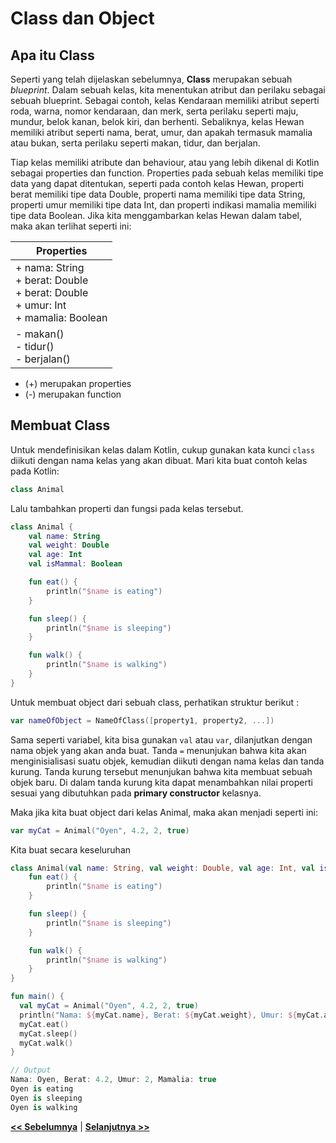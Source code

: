 # Class dan Object

## Apa itu Class

Seperti yang telah dijelaskan sebelumnya, **Class** merupakan sebuah _blueprint_. Dalam sebuah kelas, kita menentukan atribut dan perilaku sebagai sebuah blueprint. Sebagai contoh, kelas Kendaraan memiliki atribut seperti roda, warna, nomor kendaraan, dan merk, serta perilaku seperti maju, mundur, belok kanan, belok kiri, dan berhenti. Sebaliknya, kelas Hewan memiliki atribut seperti nama, berat, umur, dan apakah termasuk mamalia atau bukan, serta perilaku seperti makan, tidur, dan berjalan.

Tiap kelas memiliki atribute dan behaviour, atau yang lebih dikenal di Kotlin sebagai properties dan function. Properties pada sebuah kelas memiliki tipe data yang dapat ditentukan, seperti pada contoh kelas Hewan, properti berat memiliki tipe data Double, properti nama memiliki tipe data String, properti umur memiliki tipe data Int, dan properti indikasi mamalia memiliki tipe data Boolean. Jika kita menggambarkan kelas Hewan dalam tabel, maka akan terlihat seperti ini:

|     Properties      |
|---------------------|
| + nama: String <br> + berat: Double <br> + berat: Double <br> + umur: Int <br> + mamalia: Boolean    |
| - makan() <br> - tidur()  <br> - berjalan()  |

- (+) merupakan properties
- (-) merupakan function

## Membuat Class

Untuk mendefinisikan kelas dalam Kotlin, cukup gunakan kata kunci `class` diikuti dengan nama kelas yang akan dibuat. Mari kita buat contoh kelas pada Kotlin:

```kotlin
class Animal
```

Lalu tambahkan properti dan fungsi pada kelas tersebut.

```kotlin
class Animal {
    val name: String
    val weight: Double
    val age: Int
    val isMammal: Boolean

    fun eat() {
        println("$name is eating")
    }

    fun sleep() {
        println("$name is sleeping")
    }

    fun walk() {
        println("$name is walking")
    }
}
```

Untuk membuat object dari sebuah class, perhatikan struktur berikut :

```kotlin
var nameOfObject = NameOfClass([property1, property2, ...])
```

Sama seperti variabel, kita bisa gunakan `val` atau `var`, dilanjutkan dengan nama objek yang akan anda buat. Tanda `=` menunjukan bahwa kita akan menginisialisasi suatu objek, kemudian diikuti dengan nama kelas dan tanda kurung. Tanda kurung tersebut menunjukan bahwa kita membuat sebuah objek baru. Di dalam tanda kurung kita dapat menambahkan nilai properti sesuai yang dibutuhkan pada **primary constructor** kelasnya.

Maka jika kita buat object dari kelas Animal, maka akan menjadi seperti ini:

```kotlin
var myCat = Animal("Oyen", 4.2, 2, true)
```

Kita buat secara keseluruhan

```kotlin
class Animal(val name: String, val weight: Double, val age: Int, val isMammal: Boolean) {
    fun eat() {
        println("$name is eating")
    }

    fun sleep() {
        println("$name is sleeping")
    }

    fun walk() {
        println("$name is walking")
    }
}

fun main() {
  val myCat = Animal("Oyen", 4.2, 2, true)
  println("Nama: ${myCat.name}, Berat: ${myCat.weight}, Umur: ${myCat.age}, Mamalia: ${myCat.isMammal}")
  myCat.eat()
  myCat.sleep()
  myCat.walk()
}

// Output
Nama: Oyen, Berat: 4.2, Umur: 2, Mamalia: true
Oyen is eating
Oyen is sleeping
Oyen is walking
```

**[<< Sebelumnya](m12-oop.md)**  | **[Selanjutnya >>](m14-properties.md)**
